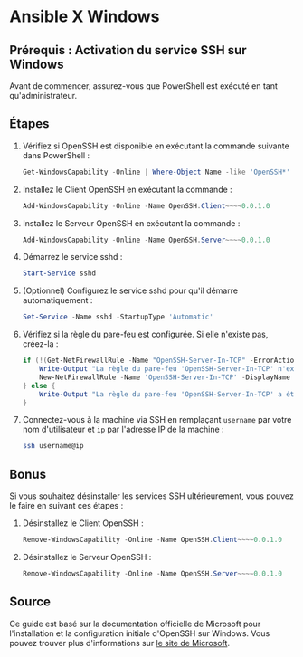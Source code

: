 # Ansible X Windows

## Prérequis : Activation du service SSH sur Windows

Avant de commencer, assurez-vous que PowerShell est exécuté en tant qu'administrateur.

## Étapes

1. Vérifiez si OpenSSH est disponible en exécutant la commande suivante dans PowerShell :

    ```powershell
    Get-WindowsCapability -Online | Where-Object Name -like 'OpenSSH*'
    ```

2. Installez le Client OpenSSH en exécutant la commande :

    ```powershell
    Add-WindowsCapability -Online -Name OpenSSH.Client~~~~0.0.1.0
    ```

3. Installez le Serveur OpenSSH en exécutant la commande :

    ```powershell
    Add-WindowsCapability -Online -Name OpenSSH.Server~~~~0.0.1.0
    ```

4. Démarrez le service sshd :

    ```powershell
    Start-Service sshd
    ```

5. (Optionnel) Configurez le service sshd pour qu'il démarre automatiquement :

    ```powershell
    Set-Service -Name sshd -StartupType 'Automatic'
    ```

6. Vérifiez si la règle du pare-feu est configurée. Si elle n'existe pas, créez-la :

    ```powershell
    if (!(Get-NetFirewallRule -Name "OpenSSH-Server-In-TCP" -ErrorAction SilentlyContinue | Select-Object Name, Enabled)) {
        Write-Output "La règle du pare-feu 'OpenSSH-Server-In-TCP' n'existe pas, création en cours..."
        New-NetFirewallRule -Name 'OpenSSH-Server-In-TCP' -DisplayName 'OpenSSH Server (sshd)' -Enabled True -Direction Inbound -Protocol TCP -Action Allow -LocalPort 22
    } else {
        Write-Output "La règle du pare-feu 'OpenSSH-Server-In-TCP' a été créée et existe."
    }
    ```

7. Connectez-vous à la machine via SSH en remplaçant `username` par votre nom d'utilisateur et `ip` par l'adresse IP de la machine :

    ```bash
    ssh username@ip
    ```

## Bonus

Si vous souhaitez désinstaller les services SSH ultérieurement, vous pouvez le faire en suivant ces étapes :

1. Désinstallez le Client OpenSSH :

    ```powershell
    Remove-WindowsCapability -Online -Name OpenSSH.Client~~~~0.0.1.0
    ```

2. Désinstallez le Serveur OpenSSH :

    ```powershell
    Remove-WindowsCapability -Online -Name OpenSSH.Server~~~~0.0.1.0
    ```

## Source

Ce guide est basé sur la documentation officielle de Microsoft pour l'installation et la configuration initiale d'OpenSSH sur Windows. Vous pouvez trouver plus d'informations sur [le site de Microsoft](https://learn.microsoft.com/fr-fr/windows-server/administration/openssh/openssh_install_firstuse?tabs=powershell).

